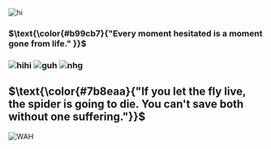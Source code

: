 ![hi](https://files.catbox.moe/xx40ly.png)
### $\text{\color{#b99cb7}{"Every moment hesitated is a moment gone from life." }}$
### ![hihi](https://graphic.neocities.org/tumblr_lq2uurJ8pQ1qg9aa7.gif) ![guh](https://i.imgur.com/RTrrlV1.png) ![nhg](https://graphic.neocities.org/Rose_11.gif)
## $\text{\color{#7b8eaa}{"If you let the fly live, the spider is going to die. You can't save both without one suffering."}}$
![WAH](https://graphic.neocities.org/tumblr_o0gs5nuYjC1tfhjhgo9_250.gif)

